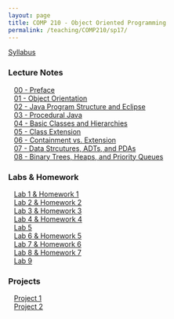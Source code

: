 ```yaml
---
layout: page
title: COMP 210 - Object Oriented Programming
permalink: /teaching/COMP210/sp17/
---
```


[Syllabus](/teaching/COMP210/sp17comp210-syllabus.pdf)  

### Lecture Notes

&nbsp;&nbsp;&nbsp;[00 - Preface](/teaching/COMP210/sp17notes/comp210-lectureNotes-00.pdf)  
&nbsp;&nbsp;&nbsp;[01 - Object Orientation](/teaching/COMP210/sp17notes/comp210-lectureNotes-01.pdf)  
&nbsp;&nbsp;&nbsp;[02 - Java Program Structure and Eclipse](/teaching/COMP210/sp17notes/comp210-lectureNotes-02.pdf)  
&nbsp;&nbsp;&nbsp;[03 - Procedural Java](/teaching/COMP210/sp17notes/comp210-lectureNotes-03.pdf)  
&nbsp;&nbsp;&nbsp;[04 - Basic Classes and Hierarchies ](/teaching/COMP210/sp17notes/comp210-lectureNotes-04.pdf)  
&nbsp;&nbsp;&nbsp;[05 - Class Extension ](/teaching/COMP210/sp17notes/comp210-lectureNotes-05.pdf)  
&nbsp;&nbsp;&nbsp;[06 - Containment vs. Extension](/teaching/COMP210/sp17notes/comp210-lectureNotes-06.pdf)  
&nbsp;&nbsp;&nbsp;[07 - Data Strcutures, ADTs, and PDAs](/teaching/COMP210/sp17notes/comp210-lectureNotes-07.pdf)  
&nbsp;&nbsp;&nbsp;[08 - Binary Trees, Heaps, and Priority Queues ](/teaching/COMP210/sp17notes/comp210-lectureNotes-08.pdf)  


### Labs & Homework

&nbsp;&nbsp;&nbsp;[Lab 1 & Homework 1](/teaching/COMP210/sp17labs/comp210-lab1.pdf)  
&nbsp;&nbsp;&nbsp;[Lab 2 & Homework 2](/teaching/COMP210/sp17labs/comp210-lab2.pdf)  
&nbsp;&nbsp;&nbsp;[Lab 3 & Homework 3](/teaching/COMP210/sp17labs/comp210-lab3.pdf)  
&nbsp;&nbsp;&nbsp;[Lab 4 & Homework 4](/teaching/COMP210/sp17labs/comp210-lab4.pdf)  
&nbsp;&nbsp;&nbsp;[Lab 5](/teaching/COMP210/sp17labs/comp210-lab5.pdf)  
&nbsp;&nbsp;&nbsp;[Lab 6 & Homework 5](/teaching/COMP210/sp17labs/comp210-lab6.pdf)  
&nbsp;&nbsp;&nbsp;[Lab 7 & Homework 6](/teaching/COMP210/sp17labs/comp210-lab7.pdf)  
&nbsp;&nbsp;&nbsp;[Lab 8 & Homework 7](/teaching/COMP210/sp17labs/comp210-lab8.pdf)  
&nbsp;&nbsp;&nbsp;[Lab 9](/teaching/COMP210/sp17labs/comp210-lab9.pdf)  


### Projects

&nbsp;&nbsp;&nbsp;[Project 1](/teaching/COMP210/sp17projects/comp210-proj1.pdf)  
&nbsp;&nbsp;&nbsp;[Project 2](/teaching/COMP210/sp17projects/comp210-proj2.pdf)  
